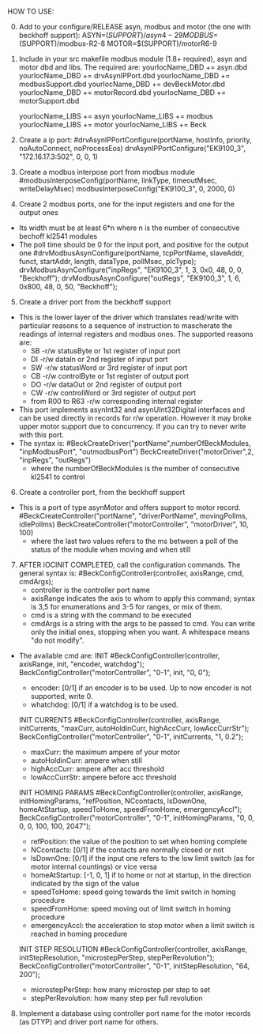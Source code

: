 HOW TO USE:

0) Add to your configure/RELEASE asyn, modbus and motor (the one with beckhoff support):
    ASYN=$(SUPPORT)/asyn4-29
    MODBUS=$(SUPPORT)/modbus-R2-8
    MOTOR=$(SUPPORT)/motorR6-9

1) Include in your src makefile modbus module (1.8+ required), asyn and motor dbd and libs. The required are:
    yourIocName_DBD += asyn.dbd
    yourIocName_DBD += drvAsynIPPort.dbd
    yourIocName_DBD += modbusSupport.dbd
    yourIocName_DBD += devBeckMotor.dbd
    yourIocName_DBD += motorRecord.dbd
    yourIocName_DBD += motorSupport.dbd
    
    yourIocName_LIBS += asyn
    yourIocName_LIBS += modbus
    yourIocName_LIBS += motor
    yourIocName_LIBS += Beck

2) Create a ip port:
    #drvAsynIPPortConfigure(portName, hostInfo, priority, noAutoConnect, noProcessEos)
    drvAsynIPPortConfigure("EK9100_3", "172.16.17.3:502", 0, 0, 1)

3) Create a modbus interpose port from modbus module
    #modbusInterposeConfig(portName, linkType, timeoutMsec, writeDelayMsec)
    modbusInterposeConfig("EK9100_3", 0, 2000, 0)

4) Create 2 modbus ports, one for the input registers and one for the output ones
- Its width must be at least 6*n where n is the number of consecutive bechoff kl2541 modules
- The poll time should be 0 for the input port, and positive for the output one
    #drvModbusAsynConfigure(portName,   tcpPortName, slaveAddr, funct, startAddr, length, dataType, pollMsec, plcType);
    drvModbusAsynConfigure("inpRegs",  "EK9100_3",   1,         3,     0x0,       48,     0,        0,       "Beckhoff");
    drvModbusAsynConfigure("outRegs",  "EK9100_3",   1,         6,     0x800,     48,     0,        50,      "Beckhoff");
    
5) Create a driver port from the beckhoff support
- This is the lower layer of the driver which translates read/write with particular reasons to a sequence of instruction to mascherate the readings of internal registers and modbus ones. The supported reasons are:
    - SB -r/w statusByte or 1st register of input port
    - DI -r/w dataIn or 2nd register of input port
    - SW -r/w statusWord or 3rd register of input port
    - CB -r/w controlByte or 1st register of output port
    - DO -r/w dataOut or 2nd register of output port
    - CW -r/w controlWord or 3rd register of output port
    - from R00 to R63 -r/w corresponding internal register
- This port implements asynInt32 and asynUInt32Digital interfaces and can be used directly in records for r/w operation. However it may broke upper motor support due to concurrency. If you can try to never write with this port.
- The syntax is:
    #BeckCreateDriver("portName",numberOfBeckModules, "inpModbusPort", "outmodbusPort")
    BeckCreateDriver("motorDriver",2, "inpRegs", "outRegs")
    - where the numberOfBeckModules is the number of consecutive kl2541 to control
    
6) Create a controller port, from the beckhoff support
- This is a port of type asynMotor and offers support to motor record.
    #BeckCreateController("portName", "driverPortName", movingPollms, idlePollms)
    BeckCreateController("motorController", "motorDriver", 10, 100)
    - where the last two values refers to the ms between a poll of the status of the module when moving and when still
    
7) AFTER IOCINIT COMPLETED, call the configuration commands. The general syntax is:
    #BeckConfigController(controller, axisRange, cmd, cmdArgs);
    - controller is the controller port name
    - axisRange indicates the axis to whom to apply this command; syntax is 3,5 for enumerations and 3-5 for ranges, or mix of them.
    - cmd is a string with the command to be executed
    - cmdArgs is a string with the args to be passed to cmd. You can write only the initial ones, stopping when you want. A whitespace means "do not modify".
- The available cmd are:
    INIT
    #BeckConfigController(controller, axisRange, init, "encoder, watchdog");
    BeckConfigController("motorController", "0-1", init, "0, 0");
    - encoder: [0/1] if an encoder is to be used. Up to now encoder is not supported, write 0.
    - whatchdog: [0/1] if a watchdog is to be used. 
    
    INIT CURRENTS
    #BeckConfigController(controller, axisRange, initCurrents, "maxCurr, autoHoldinCurr, highAccCurr, lowAccCurrStr");
    BeckConfigController("motorController", "0-1", initCurrents, "1, 0.2");
    - maxCurr: the maximum ampere of your motor
    - autoHoldinCurr: ampere when still
    - highAccCurr: ampere after acc threshold
    - lowAccCurrStr: ampere before acc threshold
    
    INIT HOMING PARAMS
    #BeckConfigController(controller, axisRange, initHomingParams, "refPosition, NCcontacts, lsDownOne, homeAtStartup, speedToHome, speedFromHome, emergencyAccl");
    BeckConfigController("motorController", "0-1", initHomingParams, "0, 0, 0, 0, 100, 100, 2047");
    - refPosition: the value of the position to set when homing complete
    - NCcontacts: [0/1] if the contacts are normally closed or not
    - lsDownOne: [0/1] if the input one refers to the low limit switch (as for motor internal countings) or vice versa
    - homeAtStartup: [-1, 0, 1] if to home or not at startup, in the direction indicated by the sign of the value
    - speedToHome: speed going towards the limit switch in homing procedure
    - speedFromHome: speed moving out of limit switch in homing procedure
    - emergencyAccl: the acceleration to stop motor when a limit switch is reached in homing procedure
    
    INIT STEP RESOLUTION
    #BeckConfigController(controller, axisRange, initStepResolution, "microstepPerStep, stepPerRevolution");
    BeckConfigController("motorController", "0-1", initStepResolution, "64, 200");
    - microstepPerStep: how many microstep per step to set
    - stepPerRevolution: how many step per full revolution

8) Implement a database using controller port name for the motor records (as DTYP) and driver port name for others.
